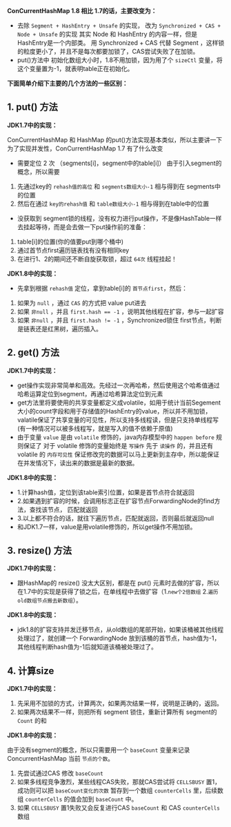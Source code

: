 **ConCurrentHashMap 1.8 相比 1.7的话，主要改变为：**

- 去除 `Segment + HashEntry + Unsafe` 的实现，
  改为 `Synchronized + CAS + Node + Unsafe` 的实现
  其实 Node 和 HashEntry 的内容一样，但是HashEntry是一个内部类。
  用 Synchronized + CAS 代替 Segment ，这样锁的粒度更小了，并且不是每次都要加锁了，CAS尝试失败了在加锁。
- put()方法中 初始化数组大小时，1.8不用加锁，因为用了个 `sizeCtl` 变量，将这个变量置为-1，就表明table正在初始化。

**下面简单介绍下主要的几个方法的一些区别：**

## 1. put() 方法

**JDK1.7中的实现：**

ConCurrentHashMap 和 HashMap 的put()方法实现基本类似，所以主要讲一下为了实现并发性，ConCurrentHashMap 1.7 有了什么改变

- 需要定位 2 次 （segments[i]，segment中的table[i]）
  由于引入segment的概念，所以需要

1. 先通过key的 `rehash值的高位` 和 `segments数组大小-1` 相与得到在 segments中的位置
2. 然后在通过 `key的rehash值` 和 `table数组大小-1` 相与得到在table中的位置

- 没获取到 segment锁的线程，没有权力进行put操作，不是像HashTable一样去挂起等待，而是会去做一下put操作前的准备：

1. table[i]的位置(你的值要put到哪个桶中)
2. 通过首节点first遍历链表找有没有相同key
3. 在进行1、2的期间还不断自旋获取锁，超过 `64次` 线程挂起！

**JDK1.8中的实现：**

- 先拿到根据 `rehash值` 定位，拿到table[i]的 `首节点first`，然后：

1. 如果为 `null` ，通过 `CAS` 的方式把 value put进去
2. 如果 `非null` ，并且 `first.hash == -1` ，说明其他线程在扩容，参与一起扩容
3. 如果 `非null` ，并且 `first.hash != -1` ，Synchronized锁住 first节点，判断是链表还是红黑树，遍历插入。

## 2. get() 方法

**JDK1.7中的实现：**

- get操作实现非常简单和高效。先经过一次再哈希，然后使用这个哈希值通过哈希运算定位到segment，再通过哈希算法定位到元素
- get方法里将要使用的共享变量都定义成volatile，如用于统计当前Segement大小的count字段和用于存储值的HashEntry的value，所以并不用加锁，valatile保证了共享变量的可见性，所以支持多线程读，但是只支持单线程写(有一种情况可以被多线程写，就是写入的值不依赖于原值)
- 由于变量 `value` 是由 `volatile` 修饰的，java内存模型中的 `happen before` 规则保证了 对于 volatile 修饰的变量始终是 `写操作` 先于 `读操作` 的，并且还有 volatile 的 `内存可见性` 保证修改完的数据可以马上更新到主存中，所以能保证在并发情况下，读出来的数据是最新的数据。

**JDK1.8中的实现：**

- 1.计算hash值，定位到该table索引位置，如果是首节点符合就返回
- 2.如果遇到扩容的时候，会调用标志正在扩容节点ForwardingNode的find方法，查找该节点， 匹配就返回
- 3.以上都不符合的话，就往下遍历节点，匹配就返回，否则最后就返回null
- 和JDK1.7一样，value是用volatile修饰的，所以get操作不用加锁。

## 3. resize() 方法

**JDK1.7中的实现：**

- 跟HashMap的 resize() 没太大区别，都是在 put() 元素时去做的扩容，所以在1.7中的实现是获得了锁之后，在单线程中去做扩容（1.`new个2倍数组` 2.`遍历old数组节点搬去新数组`）。

**JDK1.8中的实现：**

- jdk1.8的扩容支持并发迁移节点，从old数组的尾部开始，如果该桶被其他线程处理过了，就创建一个 ForwardingNode 放到该桶的首节点，hash值为-1，其他线程判断hash值为-1后就知道该桶被处理过了。

## 4. 计算size

**JDK1.7中的实现：**

1. 先采用不加锁的方式，计算两次，如果两次结果一样，说明是正确的，返回。
2. 如果两次结果不一样，则把所有 segment 锁住，重新计算所有 segment的 `Count` 的和

**JDK1.8中的实现：**

由于没有segment的概念，所以只需要用一个 `baseCount` 变量来记录ConcurrentHashMap 当前 `节点的个数`。

1. 先尝试通过CAS 修改 `baseCount`
2. 如果多线程竞争激烈，某些线程CAS失败，那就CAS尝试将 `CELLSBUSY` 置1，成功则可以把 `baseCount变化的次数` 暂存到一个数组 `counterCells` 里，后续数组 `counterCells` 的值会加到 `baseCount` 中。
3. 如果 `CELLSBUSY` 置1失败又会反复进行CAS `baseCount` 和 CAS `counterCells`数组